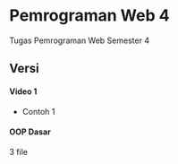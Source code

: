 # Pemrograman Web 4
Tugas Pemrograman Web Semester 4

## Versi
#### Video 1
- Contoh 1

#### OOP Dasar
3 file

